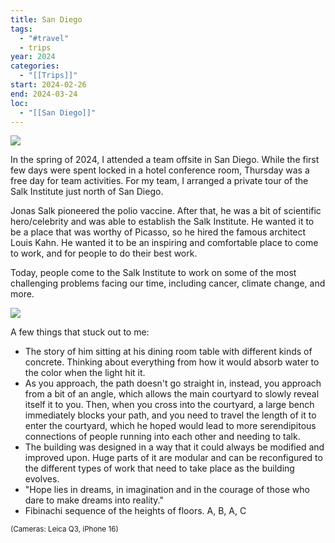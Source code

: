 ```yaml
---
title: San Diego
tags:
  - "#travel"
  - trips
year: 2024
categories:
  - "[[Trips]]"
start: 2024-02-26
end: 2024-03-24
loc:
  - "[[San Diego]]"
---
```

<img src="{{ site.baseurl }}/assets/SanDiego2024/20240229-L1010536.jpeg"/>

In the spring of 2024, I attended a team offsite in San Diego. While the first few days were spent locked in a hotel conference room, Thursday was a free day for team activities. For my team, I arranged a private tour of the Salk Institute just north of San Diego.

Jonas Salk pioneered the polio vaccine. After that, he was a bit of scientific hero/celebrity and was able to establish the Salk Institute. He wanted it to be a place that was worthy of Picasso, so he hired the famous architect Louis Kahn. He wanted it to be an inspiring and comfortable place to come to work, and for people to do their best work. 

Today, people come to the Salk Institute to work on some of the most challenging problems facing our time, including cancer, climate change, and more.

<img src="{{ site.baseurl }}/assets/SanDiego2024/20240229-IMG_8661.jpeg"/>

A few things that stuck out to me:

- The story of him sitting at his dining room table with different kinds of concrete. Thinking about everything from how it would absorb water to the color when the light hit it. 
- As you approach, the path doesn't go straight in, instead, you approach from a bit of an angle, which allows the main courtyard to slowly reveal itself it to you. Then, when you cross into the courtyard, a large bench immediately blocks your path, and you need to travel the length of it to enter the courtyard, which he hoped would lead to more serendipitous connections of people running into each other and needing to talk.
- The building was designed in a way that it could always be modified and improved upon. Huge parts of it are modular and can be reconfigured to the different types of work that need to take place as the building evolves. 
- "Hope lies in dreams, in imagination and in the courage of those who dare to make dreams into reality."
- Fibinachi sequence of the heights of floors. A, B, A, C


<small> (Cameras: Leica Q3, iPhone 16)  </small>
